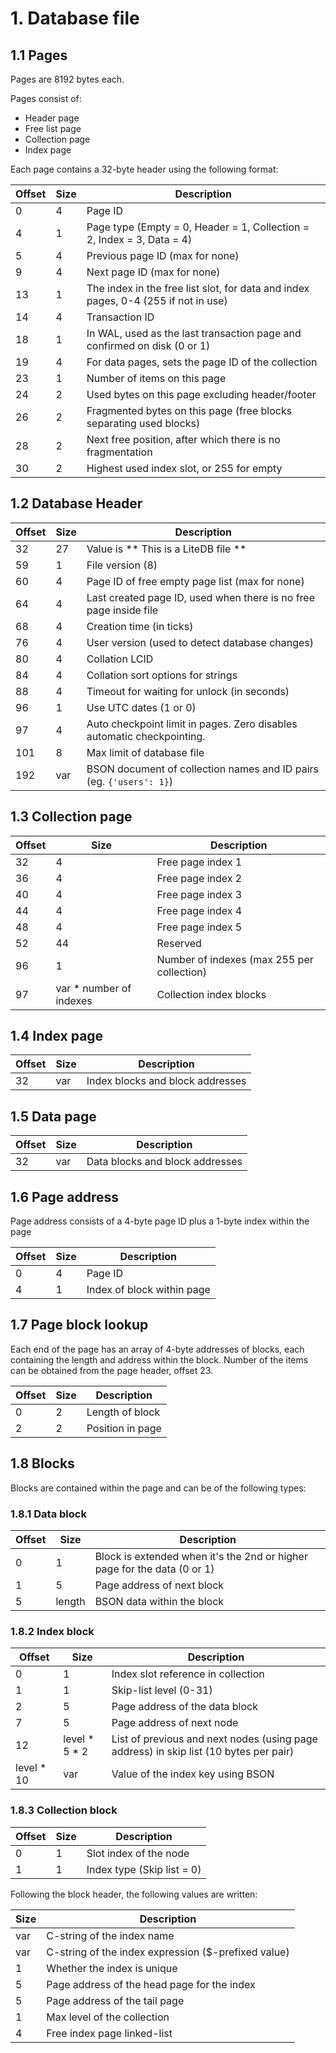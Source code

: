 
# 1. Database file

## 1.1 Pages
Pages are 8192 bytes each. 

Pages consist of:

- Header page
- Free list page
- Collection page
- Index page

Each page contains a 32-byte header using the following format:

Offset | Size | Description
-- | -- | --
0 | 4 | Page ID
4 | 1 | Page type (Empty = 0, Header = 1, Collection = 2, Index = 3, Data = 4)
5 | 4 | Previous page ID (max for none)
9 | 4 | Next page ID (max for none)
13 | 1 | The index in the free list slot, for data and index pages, 0-4 (255 if not in use)
14 | 4 | Transaction ID
18 | 1 | In WAL, used as the last transaction page and confirmed on disk (0 or 1)
19 | 4 | For data pages, sets the page ID of the collection
23 | 1 | Number of items on this page
24 | 2 | Used bytes on this page excluding header/footer
26 | 2 | Fragmented bytes on this page (free blocks separating used blocks)
28 | 2 | Next free position, after which there is no fragmentation
30 | 2 | Highest used index slot, or 255 for empty

## 1.2 Database Header

Offset | Size | Description
-- | -- | --
32 | 27 | Value is ** This is a LiteDB file **
59 | 1 | File version (8)
60 | 4 | Page ID of free empty page list (max for none)
64 | 4 | Last created page ID, used when there is no free page inside file
68 | 4 | Creation time (in ticks)
76 | 4 | User version (used to detect database changes)
80 | 4 | Collation LCID
84 | 4 | Collation sort options for strings
88 | 4 | Timeout for waiting for unlock (in seconds)
96 | 1 | Use UTC dates (1 or 0)
97 | 4 | Auto checkpoint limit in pages. Zero disables automatic checkpointing.
101 | 8 | Max limit of database file
192 | var | BSON document of collection names and ID pairs (eg. `{'users': 1}`)

## 1.3 Collection page

Offset | Size | Description
-- | -- | --
32 | 4 | Free page index 1
36 | 4 | Free page index 2
40 | 4 | Free page index 3
44 | 4 | Free page index 4
48 | 4 | Free page index 5
52 | 44 | Reserved
96 | 1 | Number of indexes (max 255 per collection)
97 | var * number of indexes | Collection index blocks

## 1.4 Index page

Offset | Size | Description
-- | -- | --
32 | var | Index blocks and block addresses

## 1.5 Data page

Offset | Size | Description
-- | -- | --
32 | var | Data blocks and block addresses

## 1.6 Page address
Page address consists of a 4-byte page ID plus a 1-byte index within the page

Offset | Size | Description
-- | -- | --
0 | 4 | Page ID
4 | 1 | Index of block within page

## 1.7 Page block lookup
Each end of the page has an array of 4-byte addresses of blocks, each containing the length and address within the block. Number of the items can be obtained from the page header, offset 23.

Offset | Size | Description
-- | -- | --
0 | 2 | Length of block
2 | 2 | Position in page

## 1.8 Blocks
Blocks are contained within the page and can be of the following types:

### 1.8.1 Data block
Offset | Size | Description
-- | -- | --
0 | 1 | Block is extended when it's the 2nd or higher page for the data (0 or 1)
1 | 5 | Page address of next block
5 | length | BSON data within the block

### 1.8.2 Index block
Offset | Size | Description
-- | -- | --
0 | 1 | Index slot reference in collection
1 | 1 | Skip-list level (0-31)
2 | 5 | Page address of the data block
7 | 5 | Page address of next node
12 | level * 5 * 2 | List of previous and next nodes (using page address) in skip list (10 bytes per pair)
level * 10 | var | Value of the index key using BSON

### 1.8.3 Collection block
Offset | Size | Description
-- | -- | --
0 | 1 | Slot index of the node
1 | 1 | Index type (Skip list = 0)

Following the block header, the following values are written:

Size | Description
-- | --
var | C-string of the index name
var | C-string of the index expression ($-prefixed value)
1 | Whether the index is unique
5 | Page address of the head page for the index
5 | Page address of the tail page
1 | Max level of the collection
4 | Free index page linked-list